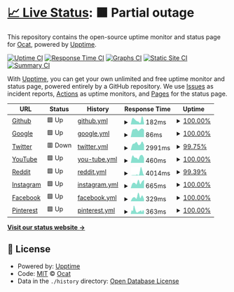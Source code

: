 # [📈 Live Status](https://Coordinate-Cat.github.io/upptime): <!--live status--> **🟧 Partial outage**

This repository contains the open-source uptime monitor and status page for [Ocat](https://Coordinate-Cat.github.io/upptime), powered by [Upptime](https://github.com/upptime/upptime).

[![Uptime CI](https://github.com/Coordinate-Cat/upptime/workflows/Uptime%20CI/badge.svg)](https://github.com/Coordinate-Cat/upptime/actions?query=workflow%3A%22Uptime+CI%22)
[![Response Time CI](https://github.com/Coordinate-Cat/upptime/workflows/Response%20Time%20CI/badge.svg)](https://github.com/Coordinate-Cat/upptime/actions?query=workflow%3A%22Response+Time+CI%22)
[![Graphs CI](https://github.com/Coordinate-Cat/upptime/workflows/Graphs%20CI/badge.svg)](https://github.com/Coordinate-Cat/upptime/actions?query=workflow%3A%22Graphs+CI%22)
[![Static Site CI](https://github.com/Coordinate-Cat/upptime/workflows/Static%20Site%20CI/badge.svg)](https://github.com/Coordinate-Cat/upptime/actions?query=workflow%3A%22Static+Site+CI%22)
[![Summary CI](https://github.com/Coordinate-Cat/upptime/workflows/Summary%20CI/badge.svg)](https://github.com/Coordinate-Cat/upptime/actions?query=workflow%3A%22Summary+CI%22)

With [Upptime](https://upptime.js.org), you can get your own unlimited and free uptime monitor and status page, powered entirely by a GitHub repository. We use [Issues](https://github.com/Coordinate-Cat/upptime/issues) as incident reports, [Actions](https://github.com/Coordinate-Cat/upptime/actions) as uptime monitors, and [Pages](https://Coordinate-Cat.github.io/upptime) for the status page.

<!--start: status pages-->
<!-- This summary is generated by Upptime (https://github.com/upptime/upptime) -->
<!-- Do not edit this manually, your changes will be overwritten -->
<!-- prettier-ignore -->
| URL | Status | History | Response Time | Uptime |
| --- | ------ | ------- | ------------- | ------ |
| <img alt="" src="https://icons.duckduckgo.com/ip3/github.com.ico" height="13"> [Github](https://github.com) | 🟩 Up | [github.yml](https://github.com/Coordinate-Cat/upptime/commits/HEAD/history/github.yml) | <details><summary><img alt="Response time graph" src="./graphs/github/response-time-week.png" height="20"> 182ms</summary><br><a href="https://Coordinate-Cat.github.io/upptime/history/github"><img alt="Response time 183" src="https://img.shields.io/endpoint?url=https%3A%2F%2Fraw.githubusercontent.com%2FCoordinate-Cat%2Fupptime%2FHEAD%2Fapi%2Fgithub%2Fresponse-time.json"></a><br><a href="https://Coordinate-Cat.github.io/upptime/history/github"><img alt="24-hour response time 58" src="https://img.shields.io/endpoint?url=https%3A%2F%2Fraw.githubusercontent.com%2FCoordinate-Cat%2Fupptime%2FHEAD%2Fapi%2Fgithub%2Fresponse-time-day.json"></a><br><a href="https://Coordinate-Cat.github.io/upptime/history/github"><img alt="7-day response time 182" src="https://img.shields.io/endpoint?url=https%3A%2F%2Fraw.githubusercontent.com%2FCoordinate-Cat%2Fupptime%2FHEAD%2Fapi%2Fgithub%2Fresponse-time-week.json"></a><br><a href="https://Coordinate-Cat.github.io/upptime/history/github"><img alt="30-day response time 154" src="https://img.shields.io/endpoint?url=https%3A%2F%2Fraw.githubusercontent.com%2FCoordinate-Cat%2Fupptime%2FHEAD%2Fapi%2Fgithub%2Fresponse-time-month.json"></a><br><a href="https://Coordinate-Cat.github.io/upptime/history/github"><img alt="1-year response time 183" src="https://img.shields.io/endpoint?url=https%3A%2F%2Fraw.githubusercontent.com%2FCoordinate-Cat%2Fupptime%2FHEAD%2Fapi%2Fgithub%2Fresponse-time-year.json"></a></details> | <details><summary><a href="https://Coordinate-Cat.github.io/upptime/history/github">100.00%</a></summary><a href="https://Coordinate-Cat.github.io/upptime/history/github"><img alt="All-time uptime 100.00%" src="https://img.shields.io/endpoint?url=https%3A%2F%2Fraw.githubusercontent.com%2FCoordinate-Cat%2Fupptime%2FHEAD%2Fapi%2Fgithub%2Fuptime.json"></a><br><a href="https://Coordinate-Cat.github.io/upptime/history/github"><img alt="24-hour uptime 100.00%" src="https://img.shields.io/endpoint?url=https%3A%2F%2Fraw.githubusercontent.com%2FCoordinate-Cat%2Fupptime%2FHEAD%2Fapi%2Fgithub%2Fuptime-day.json"></a><br><a href="https://Coordinate-Cat.github.io/upptime/history/github"><img alt="7-day uptime 100.00%" src="https://img.shields.io/endpoint?url=https%3A%2F%2Fraw.githubusercontent.com%2FCoordinate-Cat%2Fupptime%2FHEAD%2Fapi%2Fgithub%2Fuptime-week.json"></a><br><a href="https://Coordinate-Cat.github.io/upptime/history/github"><img alt="30-day uptime 100.00%" src="https://img.shields.io/endpoint?url=https%3A%2F%2Fraw.githubusercontent.com%2FCoordinate-Cat%2Fupptime%2FHEAD%2Fapi%2Fgithub%2Fuptime-month.json"></a><br><a href="https://Coordinate-Cat.github.io/upptime/history/github"><img alt="1-year uptime 100.00%" src="https://img.shields.io/endpoint?url=https%3A%2F%2Fraw.githubusercontent.com%2FCoordinate-Cat%2Fupptime%2FHEAD%2Fapi%2Fgithub%2Fuptime-year.json"></a></details>
| <img alt="" src="https://icons.duckduckgo.com/ip3/www.google.com.ico" height="13"> [Google](https://www.google.com) | 🟩 Up | [google.yml](https://github.com/Coordinate-Cat/upptime/commits/HEAD/history/google.yml) | <details><summary><img alt="Response time graph" src="./graphs/google/response-time-week.png" height="20"> 86ms</summary><br><a href="https://Coordinate-Cat.github.io/upptime/history/google"><img alt="Response time 108" src="https://img.shields.io/endpoint?url=https%3A%2F%2Fraw.githubusercontent.com%2FCoordinate-Cat%2Fupptime%2FHEAD%2Fapi%2Fgoogle%2Fresponse-time.json"></a><br><a href="https://Coordinate-Cat.github.io/upptime/history/google"><img alt="24-hour response time 82" src="https://img.shields.io/endpoint?url=https%3A%2F%2Fraw.githubusercontent.com%2FCoordinate-Cat%2Fupptime%2FHEAD%2Fapi%2Fgoogle%2Fresponse-time-day.json"></a><br><a href="https://Coordinate-Cat.github.io/upptime/history/google"><img alt="7-day response time 86" src="https://img.shields.io/endpoint?url=https%3A%2F%2Fraw.githubusercontent.com%2FCoordinate-Cat%2Fupptime%2FHEAD%2Fapi%2Fgoogle%2Fresponse-time-week.json"></a><br><a href="https://Coordinate-Cat.github.io/upptime/history/google"><img alt="30-day response time 121" src="https://img.shields.io/endpoint?url=https%3A%2F%2Fraw.githubusercontent.com%2FCoordinate-Cat%2Fupptime%2FHEAD%2Fapi%2Fgoogle%2Fresponse-time-month.json"></a><br><a href="https://Coordinate-Cat.github.io/upptime/history/google"><img alt="1-year response time 108" src="https://img.shields.io/endpoint?url=https%3A%2F%2Fraw.githubusercontent.com%2FCoordinate-Cat%2Fupptime%2FHEAD%2Fapi%2Fgoogle%2Fresponse-time-year.json"></a></details> | <details><summary><a href="https://Coordinate-Cat.github.io/upptime/history/google">100.00%</a></summary><a href="https://Coordinate-Cat.github.io/upptime/history/google"><img alt="All-time uptime 100.00%" src="https://img.shields.io/endpoint?url=https%3A%2F%2Fraw.githubusercontent.com%2FCoordinate-Cat%2Fupptime%2FHEAD%2Fapi%2Fgoogle%2Fuptime.json"></a><br><a href="https://Coordinate-Cat.github.io/upptime/history/google"><img alt="24-hour uptime 100.00%" src="https://img.shields.io/endpoint?url=https%3A%2F%2Fraw.githubusercontent.com%2FCoordinate-Cat%2Fupptime%2FHEAD%2Fapi%2Fgoogle%2Fuptime-day.json"></a><br><a href="https://Coordinate-Cat.github.io/upptime/history/google"><img alt="7-day uptime 100.00%" src="https://img.shields.io/endpoint?url=https%3A%2F%2Fraw.githubusercontent.com%2FCoordinate-Cat%2Fupptime%2FHEAD%2Fapi%2Fgoogle%2Fuptime-week.json"></a><br><a href="https://Coordinate-Cat.github.io/upptime/history/google"><img alt="30-day uptime 100.00%" src="https://img.shields.io/endpoint?url=https%3A%2F%2Fraw.githubusercontent.com%2FCoordinate-Cat%2Fupptime%2FHEAD%2Fapi%2Fgoogle%2Fuptime-month.json"></a><br><a href="https://Coordinate-Cat.github.io/upptime/history/google"><img alt="1-year uptime 100.00%" src="https://img.shields.io/endpoint?url=https%3A%2F%2Fraw.githubusercontent.com%2FCoordinate-Cat%2Fupptime%2FHEAD%2Fapi%2Fgoogle%2Fuptime-year.json"></a></details>
| <img alt="" src="https://icons.duckduckgo.com/ip3/twitter.com.ico" height="13"> [Twitter](https://twitter.com) | 🟥 Down | [twitter.yml](https://github.com/Coordinate-Cat/upptime/commits/HEAD/history/twitter.yml) | <details><summary><img alt="Response time graph" src="./graphs/twitter/response-time-week.png" height="20"> 2991ms</summary><br><a href="https://Coordinate-Cat.github.io/upptime/history/twitter"><img alt="Response time 694" src="https://img.shields.io/endpoint?url=https%3A%2F%2Fraw.githubusercontent.com%2FCoordinate-Cat%2Fupptime%2FHEAD%2Fapi%2Ftwitter%2Fresponse-time.json"></a><br><a href="https://Coordinate-Cat.github.io/upptime/history/twitter"><img alt="24-hour response time 4649" src="https://img.shields.io/endpoint?url=https%3A%2F%2Fraw.githubusercontent.com%2FCoordinate-Cat%2Fupptime%2FHEAD%2Fapi%2Ftwitter%2Fresponse-time-day.json"></a><br><a href="https://Coordinate-Cat.github.io/upptime/history/twitter"><img alt="7-day response time 2991" src="https://img.shields.io/endpoint?url=https%3A%2F%2Fraw.githubusercontent.com%2FCoordinate-Cat%2Fupptime%2FHEAD%2Fapi%2Ftwitter%2Fresponse-time-week.json"></a><br><a href="https://Coordinate-Cat.github.io/upptime/history/twitter"><img alt="30-day response time 1203" src="https://img.shields.io/endpoint?url=https%3A%2F%2Fraw.githubusercontent.com%2FCoordinate-Cat%2Fupptime%2FHEAD%2Fapi%2Ftwitter%2Fresponse-time-month.json"></a><br><a href="https://Coordinate-Cat.github.io/upptime/history/twitter"><img alt="1-year response time 694" src="https://img.shields.io/endpoint?url=https%3A%2F%2Fraw.githubusercontent.com%2FCoordinate-Cat%2Fupptime%2FHEAD%2Fapi%2Ftwitter%2Fresponse-time-year.json"></a></details> | <details><summary><a href="https://Coordinate-Cat.github.io/upptime/history/twitter">99.75%</a></summary><a href="https://Coordinate-Cat.github.io/upptime/history/twitter"><img alt="All-time uptime 99.53%" src="https://img.shields.io/endpoint?url=https%3A%2F%2Fraw.githubusercontent.com%2FCoordinate-Cat%2Fupptime%2FHEAD%2Fapi%2Ftwitter%2Fuptime.json"></a><br><a href="https://Coordinate-Cat.github.io/upptime/history/twitter"><img alt="24-hour uptime 98.28%" src="https://img.shields.io/endpoint?url=https%3A%2F%2Fraw.githubusercontent.com%2FCoordinate-Cat%2Fupptime%2FHEAD%2Fapi%2Ftwitter%2Fuptime-day.json"></a><br><a href="https://Coordinate-Cat.github.io/upptime/history/twitter"><img alt="7-day uptime 99.75%" src="https://img.shields.io/endpoint?url=https%3A%2F%2Fraw.githubusercontent.com%2FCoordinate-Cat%2Fupptime%2FHEAD%2Fapi%2Ftwitter%2Fuptime-week.json"></a><br><a href="https://Coordinate-Cat.github.io/upptime/history/twitter"><img alt="30-day uptime 99.94%" src="https://img.shields.io/endpoint?url=https%3A%2F%2Fraw.githubusercontent.com%2FCoordinate-Cat%2Fupptime%2FHEAD%2Fapi%2Ftwitter%2Fuptime-month.json"></a><br><a href="https://Coordinate-Cat.github.io/upptime/history/twitter"><img alt="1-year uptime 99.53%" src="https://img.shields.io/endpoint?url=https%3A%2F%2Fraw.githubusercontent.com%2FCoordinate-Cat%2Fupptime%2FHEAD%2Fapi%2Ftwitter%2Fuptime-year.json"></a></details>
| <img alt="" src="https://icons.duckduckgo.com/ip3/www.youtube.com.ico" height="13"> [YouTube](https://www.youtube.com) | 🟩 Up | [you-tube.yml](https://github.com/Coordinate-Cat/upptime/commits/HEAD/history/you-tube.yml) | <details><summary><img alt="Response time graph" src="./graphs/you-tube/response-time-week.png" height="20"> 460ms</summary><br><a href="https://Coordinate-Cat.github.io/upptime/history/you-tube"><img alt="Response time 371" src="https://img.shields.io/endpoint?url=https%3A%2F%2Fraw.githubusercontent.com%2FCoordinate-Cat%2Fupptime%2FHEAD%2Fapi%2Fyou-tube%2Fresponse-time.json"></a><br><a href="https://Coordinate-Cat.github.io/upptime/history/you-tube"><img alt="24-hour response time 382" src="https://img.shields.io/endpoint?url=https%3A%2F%2Fraw.githubusercontent.com%2FCoordinate-Cat%2Fupptime%2FHEAD%2Fapi%2Fyou-tube%2Fresponse-time-day.json"></a><br><a href="https://Coordinate-Cat.github.io/upptime/history/you-tube"><img alt="7-day response time 460" src="https://img.shields.io/endpoint?url=https%3A%2F%2Fraw.githubusercontent.com%2FCoordinate-Cat%2Fupptime%2FHEAD%2Fapi%2Fyou-tube%2Fresponse-time-week.json"></a><br><a href="https://Coordinate-Cat.github.io/upptime/history/you-tube"><img alt="30-day response time 433" src="https://img.shields.io/endpoint?url=https%3A%2F%2Fraw.githubusercontent.com%2FCoordinate-Cat%2Fupptime%2FHEAD%2Fapi%2Fyou-tube%2Fresponse-time-month.json"></a><br><a href="https://Coordinate-Cat.github.io/upptime/history/you-tube"><img alt="1-year response time 371" src="https://img.shields.io/endpoint?url=https%3A%2F%2Fraw.githubusercontent.com%2FCoordinate-Cat%2Fupptime%2FHEAD%2Fapi%2Fyou-tube%2Fresponse-time-year.json"></a></details> | <details><summary><a href="https://Coordinate-Cat.github.io/upptime/history/you-tube">100.00%</a></summary><a href="https://Coordinate-Cat.github.io/upptime/history/you-tube"><img alt="All-time uptime 100.00%" src="https://img.shields.io/endpoint?url=https%3A%2F%2Fraw.githubusercontent.com%2FCoordinate-Cat%2Fupptime%2FHEAD%2Fapi%2Fyou-tube%2Fuptime.json"></a><br><a href="https://Coordinate-Cat.github.io/upptime/history/you-tube"><img alt="24-hour uptime 100.00%" src="https://img.shields.io/endpoint?url=https%3A%2F%2Fraw.githubusercontent.com%2FCoordinate-Cat%2Fupptime%2FHEAD%2Fapi%2Fyou-tube%2Fuptime-day.json"></a><br><a href="https://Coordinate-Cat.github.io/upptime/history/you-tube"><img alt="7-day uptime 100.00%" src="https://img.shields.io/endpoint?url=https%3A%2F%2Fraw.githubusercontent.com%2FCoordinate-Cat%2Fupptime%2FHEAD%2Fapi%2Fyou-tube%2Fuptime-week.json"></a><br><a href="https://Coordinate-Cat.github.io/upptime/history/you-tube"><img alt="30-day uptime 100.00%" src="https://img.shields.io/endpoint?url=https%3A%2F%2Fraw.githubusercontent.com%2FCoordinate-Cat%2Fupptime%2FHEAD%2Fapi%2Fyou-tube%2Fuptime-month.json"></a><br><a href="https://Coordinate-Cat.github.io/upptime/history/you-tube"><img alt="1-year uptime 100.00%" src="https://img.shields.io/endpoint?url=https%3A%2F%2Fraw.githubusercontent.com%2FCoordinate-Cat%2Fupptime%2FHEAD%2Fapi%2Fyou-tube%2Fuptime-year.json"></a></details>
| <img alt="" src="https://icons.duckduckgo.com/ip3/www.reddit.com.ico" height="13"> [Reddit](https://www.reddit.com) | 🟩 Up | [reddit.yml](https://github.com/Coordinate-Cat/upptime/commits/HEAD/history/reddit.yml) | <details><summary><img alt="Response time graph" src="./graphs/reddit/response-time-week.png" height="20"> 4014ms</summary><br><a href="https://Coordinate-Cat.github.io/upptime/history/reddit"><img alt="Response time 982" src="https://img.shields.io/endpoint?url=https%3A%2F%2Fraw.githubusercontent.com%2FCoordinate-Cat%2Fupptime%2FHEAD%2Fapi%2Freddit%2Fresponse-time.json"></a><br><a href="https://Coordinate-Cat.github.io/upptime/history/reddit"><img alt="24-hour response time 5419" src="https://img.shields.io/endpoint?url=https%3A%2F%2Fraw.githubusercontent.com%2FCoordinate-Cat%2Fupptime%2FHEAD%2Fapi%2Freddit%2Fresponse-time-day.json"></a><br><a href="https://Coordinate-Cat.github.io/upptime/history/reddit"><img alt="7-day response time 4014" src="https://img.shields.io/endpoint?url=https%3A%2F%2Fraw.githubusercontent.com%2FCoordinate-Cat%2Fupptime%2FHEAD%2Fapi%2Freddit%2Fresponse-time-week.json"></a><br><a href="https://Coordinate-Cat.github.io/upptime/history/reddit"><img alt="30-day response time 1737" src="https://img.shields.io/endpoint?url=https%3A%2F%2Fraw.githubusercontent.com%2FCoordinate-Cat%2Fupptime%2FHEAD%2Fapi%2Freddit%2Fresponse-time-month.json"></a><br><a href="https://Coordinate-Cat.github.io/upptime/history/reddit"><img alt="1-year response time 982" src="https://img.shields.io/endpoint?url=https%3A%2F%2Fraw.githubusercontent.com%2FCoordinate-Cat%2Fupptime%2FHEAD%2Fapi%2Freddit%2Fresponse-time-year.json"></a></details> | <details><summary><a href="https://Coordinate-Cat.github.io/upptime/history/reddit">99.39%</a></summary><a href="https://Coordinate-Cat.github.io/upptime/history/reddit"><img alt="All-time uptime 99.92%" src="https://img.shields.io/endpoint?url=https%3A%2F%2Fraw.githubusercontent.com%2FCoordinate-Cat%2Fupptime%2FHEAD%2Fapi%2Freddit%2Fuptime.json"></a><br><a href="https://Coordinate-Cat.github.io/upptime/history/reddit"><img alt="24-hour uptime 100.00%" src="https://img.shields.io/endpoint?url=https%3A%2F%2Fraw.githubusercontent.com%2FCoordinate-Cat%2Fupptime%2FHEAD%2Fapi%2Freddit%2Fuptime-day.json"></a><br><a href="https://Coordinate-Cat.github.io/upptime/history/reddit"><img alt="7-day uptime 99.39%" src="https://img.shields.io/endpoint?url=https%3A%2F%2Fraw.githubusercontent.com%2FCoordinate-Cat%2Fupptime%2FHEAD%2Fapi%2Freddit%2Fuptime-week.json"></a><br><a href="https://Coordinate-Cat.github.io/upptime/history/reddit"><img alt="30-day uptime 99.86%" src="https://img.shields.io/endpoint?url=https%3A%2F%2Fraw.githubusercontent.com%2FCoordinate-Cat%2Fupptime%2FHEAD%2Fapi%2Freddit%2Fuptime-month.json"></a><br><a href="https://Coordinate-Cat.github.io/upptime/history/reddit"><img alt="1-year uptime 99.92%" src="https://img.shields.io/endpoint?url=https%3A%2F%2Fraw.githubusercontent.com%2FCoordinate-Cat%2Fupptime%2FHEAD%2Fapi%2Freddit%2Fuptime-year.json"></a></details>
| <img alt="" src="https://icons.duckduckgo.com/ip3/www.instagram.com.ico" height="13"> [Instagram](https://www.instagram.com) | 🟩 Up | [instagram.yml](https://github.com/Coordinate-Cat/upptime/commits/HEAD/history/instagram.yml) | <details><summary><img alt="Response time graph" src="./graphs/instagram/response-time-week.png" height="20"> 665ms</summary><br><a href="https://Coordinate-Cat.github.io/upptime/history/instagram"><img alt="Response time 432" src="https://img.shields.io/endpoint?url=https%3A%2F%2Fraw.githubusercontent.com%2FCoordinate-Cat%2Fupptime%2FHEAD%2Fapi%2Finstagram%2Fresponse-time.json"></a><br><a href="https://Coordinate-Cat.github.io/upptime/history/instagram"><img alt="24-hour response time 943" src="https://img.shields.io/endpoint?url=https%3A%2F%2Fraw.githubusercontent.com%2FCoordinate-Cat%2Fupptime%2FHEAD%2Fapi%2Finstagram%2Fresponse-time-day.json"></a><br><a href="https://Coordinate-Cat.github.io/upptime/history/instagram"><img alt="7-day response time 665" src="https://img.shields.io/endpoint?url=https%3A%2F%2Fraw.githubusercontent.com%2FCoordinate-Cat%2Fupptime%2FHEAD%2Fapi%2Finstagram%2Fresponse-time-week.json"></a><br><a href="https://Coordinate-Cat.github.io/upptime/history/instagram"><img alt="30-day response time 617" src="https://img.shields.io/endpoint?url=https%3A%2F%2Fraw.githubusercontent.com%2FCoordinate-Cat%2Fupptime%2FHEAD%2Fapi%2Finstagram%2Fresponse-time-month.json"></a><br><a href="https://Coordinate-Cat.github.io/upptime/history/instagram"><img alt="1-year response time 432" src="https://img.shields.io/endpoint?url=https%3A%2F%2Fraw.githubusercontent.com%2FCoordinate-Cat%2Fupptime%2FHEAD%2Fapi%2Finstagram%2Fresponse-time-year.json"></a></details> | <details><summary><a href="https://Coordinate-Cat.github.io/upptime/history/instagram">100.00%</a></summary><a href="https://Coordinate-Cat.github.io/upptime/history/instagram"><img alt="All-time uptime 99.72%" src="https://img.shields.io/endpoint?url=https%3A%2F%2Fraw.githubusercontent.com%2FCoordinate-Cat%2Fupptime%2FHEAD%2Fapi%2Finstagram%2Fuptime.json"></a><br><a href="https://Coordinate-Cat.github.io/upptime/history/instagram"><img alt="24-hour uptime 100.00%" src="https://img.shields.io/endpoint?url=https%3A%2F%2Fraw.githubusercontent.com%2FCoordinate-Cat%2Fupptime%2FHEAD%2Fapi%2Finstagram%2Fuptime-day.json"></a><br><a href="https://Coordinate-Cat.github.io/upptime/history/instagram"><img alt="7-day uptime 100.00%" src="https://img.shields.io/endpoint?url=https%3A%2F%2Fraw.githubusercontent.com%2FCoordinate-Cat%2Fupptime%2FHEAD%2Fapi%2Finstagram%2Fuptime-week.json"></a><br><a href="https://Coordinate-Cat.github.io/upptime/history/instagram"><img alt="30-day uptime 100.00%" src="https://img.shields.io/endpoint?url=https%3A%2F%2Fraw.githubusercontent.com%2FCoordinate-Cat%2Fupptime%2FHEAD%2Fapi%2Finstagram%2Fuptime-month.json"></a><br><a href="https://Coordinate-Cat.github.io/upptime/history/instagram"><img alt="1-year uptime 99.72%" src="https://img.shields.io/endpoint?url=https%3A%2F%2Fraw.githubusercontent.com%2FCoordinate-Cat%2Fupptime%2FHEAD%2Fapi%2Finstagram%2Fuptime-year.json"></a></details>
| <img alt="" src="https://icons.duckduckgo.com/ip3/www.facebook.com.ico" height="13"> [Facebook](https://www.facebook.com) | 🟩 Up | [facebook.yml](https://github.com/Coordinate-Cat/upptime/commits/HEAD/history/facebook.yml) | <details><summary><img alt="Response time graph" src="./graphs/facebook/response-time-week.png" height="20"> 329ms</summary><br><a href="https://Coordinate-Cat.github.io/upptime/history/facebook"><img alt="Response time 265" src="https://img.shields.io/endpoint?url=https%3A%2F%2Fraw.githubusercontent.com%2FCoordinate-Cat%2Fupptime%2FHEAD%2Fapi%2Ffacebook%2Fresponse-time.json"></a><br><a href="https://Coordinate-Cat.github.io/upptime/history/facebook"><img alt="24-hour response time 162" src="https://img.shields.io/endpoint?url=https%3A%2F%2Fraw.githubusercontent.com%2FCoordinate-Cat%2Fupptime%2FHEAD%2Fapi%2Ffacebook%2Fresponse-time-day.json"></a><br><a href="https://Coordinate-Cat.github.io/upptime/history/facebook"><img alt="7-day response time 329" src="https://img.shields.io/endpoint?url=https%3A%2F%2Fraw.githubusercontent.com%2FCoordinate-Cat%2Fupptime%2FHEAD%2Fapi%2Ffacebook%2Fresponse-time-week.json"></a><br><a href="https://Coordinate-Cat.github.io/upptime/history/facebook"><img alt="30-day response time 267" src="https://img.shields.io/endpoint?url=https%3A%2F%2Fraw.githubusercontent.com%2FCoordinate-Cat%2Fupptime%2FHEAD%2Fapi%2Ffacebook%2Fresponse-time-month.json"></a><br><a href="https://Coordinate-Cat.github.io/upptime/history/facebook"><img alt="1-year response time 265" src="https://img.shields.io/endpoint?url=https%3A%2F%2Fraw.githubusercontent.com%2FCoordinate-Cat%2Fupptime%2FHEAD%2Fapi%2Ffacebook%2Fresponse-time-year.json"></a></details> | <details><summary><a href="https://Coordinate-Cat.github.io/upptime/history/facebook">100.00%</a></summary><a href="https://Coordinate-Cat.github.io/upptime/history/facebook"><img alt="All-time uptime 100.00%" src="https://img.shields.io/endpoint?url=https%3A%2F%2Fraw.githubusercontent.com%2FCoordinate-Cat%2Fupptime%2FHEAD%2Fapi%2Ffacebook%2Fuptime.json"></a><br><a href="https://Coordinate-Cat.github.io/upptime/history/facebook"><img alt="24-hour uptime 100.00%" src="https://img.shields.io/endpoint?url=https%3A%2F%2Fraw.githubusercontent.com%2FCoordinate-Cat%2Fupptime%2FHEAD%2Fapi%2Ffacebook%2Fuptime-day.json"></a><br><a href="https://Coordinate-Cat.github.io/upptime/history/facebook"><img alt="7-day uptime 100.00%" src="https://img.shields.io/endpoint?url=https%3A%2F%2Fraw.githubusercontent.com%2FCoordinate-Cat%2Fupptime%2FHEAD%2Fapi%2Ffacebook%2Fuptime-week.json"></a><br><a href="https://Coordinate-Cat.github.io/upptime/history/facebook"><img alt="30-day uptime 100.00%" src="https://img.shields.io/endpoint?url=https%3A%2F%2Fraw.githubusercontent.com%2FCoordinate-Cat%2Fupptime%2FHEAD%2Fapi%2Ffacebook%2Fuptime-month.json"></a><br><a href="https://Coordinate-Cat.github.io/upptime/history/facebook"><img alt="1-year uptime 100.00%" src="https://img.shields.io/endpoint?url=https%3A%2F%2Fraw.githubusercontent.com%2FCoordinate-Cat%2Fupptime%2FHEAD%2Fapi%2Ffacebook%2Fuptime-year.json"></a></details>
| <img alt="" src="https://icons.duckduckgo.com/ip3/www.pinterest.com.ico" height="13"> [Pinterest](https://www.pinterest.com) | 🟩 Up | [pinterest.yml](https://github.com/Coordinate-Cat/upptime/commits/HEAD/history/pinterest.yml) | <details><summary><img alt="Response time graph" src="./graphs/pinterest/response-time-week.png" height="20"> 363ms</summary><br><a href="https://Coordinate-Cat.github.io/upptime/history/pinterest"><img alt="Response time 327" src="https://img.shields.io/endpoint?url=https%3A%2F%2Fraw.githubusercontent.com%2FCoordinate-Cat%2Fupptime%2FHEAD%2Fapi%2Fpinterest%2Fresponse-time.json"></a><br><a href="https://Coordinate-Cat.github.io/upptime/history/pinterest"><img alt="24-hour response time 279" src="https://img.shields.io/endpoint?url=https%3A%2F%2Fraw.githubusercontent.com%2FCoordinate-Cat%2Fupptime%2FHEAD%2Fapi%2Fpinterest%2Fresponse-time-day.json"></a><br><a href="https://Coordinate-Cat.github.io/upptime/history/pinterest"><img alt="7-day response time 363" src="https://img.shields.io/endpoint?url=https%3A%2F%2Fraw.githubusercontent.com%2FCoordinate-Cat%2Fupptime%2FHEAD%2Fapi%2Fpinterest%2Fresponse-time-week.json"></a><br><a href="https://Coordinate-Cat.github.io/upptime/history/pinterest"><img alt="30-day response time 425" src="https://img.shields.io/endpoint?url=https%3A%2F%2Fraw.githubusercontent.com%2FCoordinate-Cat%2Fupptime%2FHEAD%2Fapi%2Fpinterest%2Fresponse-time-month.json"></a><br><a href="https://Coordinate-Cat.github.io/upptime/history/pinterest"><img alt="1-year response time 327" src="https://img.shields.io/endpoint?url=https%3A%2F%2Fraw.githubusercontent.com%2FCoordinate-Cat%2Fupptime%2FHEAD%2Fapi%2Fpinterest%2Fresponse-time-year.json"></a></details> | <details><summary><a href="https://Coordinate-Cat.github.io/upptime/history/pinterest">100.00%</a></summary><a href="https://Coordinate-Cat.github.io/upptime/history/pinterest"><img alt="All-time uptime 99.99%" src="https://img.shields.io/endpoint?url=https%3A%2F%2Fraw.githubusercontent.com%2FCoordinate-Cat%2Fupptime%2FHEAD%2Fapi%2Fpinterest%2Fuptime.json"></a><br><a href="https://Coordinate-Cat.github.io/upptime/history/pinterest"><img alt="24-hour uptime 100.00%" src="https://img.shields.io/endpoint?url=https%3A%2F%2Fraw.githubusercontent.com%2FCoordinate-Cat%2Fupptime%2FHEAD%2Fapi%2Fpinterest%2Fuptime-day.json"></a><br><a href="https://Coordinate-Cat.github.io/upptime/history/pinterest"><img alt="7-day uptime 100.00%" src="https://img.shields.io/endpoint?url=https%3A%2F%2Fraw.githubusercontent.com%2FCoordinate-Cat%2Fupptime%2FHEAD%2Fapi%2Fpinterest%2Fuptime-week.json"></a><br><a href="https://Coordinate-Cat.github.io/upptime/history/pinterest"><img alt="30-day uptime 100.00%" src="https://img.shields.io/endpoint?url=https%3A%2F%2Fraw.githubusercontent.com%2FCoordinate-Cat%2Fupptime%2FHEAD%2Fapi%2Fpinterest%2Fuptime-month.json"></a><br><a href="https://Coordinate-Cat.github.io/upptime/history/pinterest"><img alt="1-year uptime 99.99%" src="https://img.shields.io/endpoint?url=https%3A%2F%2Fraw.githubusercontent.com%2FCoordinate-Cat%2Fupptime%2FHEAD%2Fapi%2Fpinterest%2Fuptime-year.json"></a></details>

<!--end: status pages-->

[**Visit our status website →**](https://Coordinate-Cat.github.io/upptime)

## 📄 License

- Powered by: [Upptime](https://github.com/upptime/upptime)
- Code: [MIT](./LICENSE) © [Ocat](https://Coordinate-Cat.github.io/upptime)
- Data in the `./history` directory: [Open Database License](https://opendatacommons.org/licenses/odbl/1-0/)
